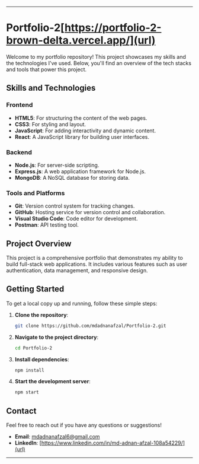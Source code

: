 

---

# Portfolio-2[https://portfolio-2-brown-delta.vercel.app/](url)

Welcome to my portfolio repository! This project showcases my skills and the technologies I've used. Below, you'll find an overview of the tech stacks and tools that power this project.

## Skills and Technologies

### Frontend
- **HTML5**: For structuring the content of the web pages.
- **CSS3**: For styling and layout.
- **JavaScript**: For adding interactivity and dynamic content.
- **React**: A JavaScript library for building user interfaces.

### Backend
- **Node.js**: For server-side scripting.
- **Express.js**: A web application framework for Node.js.
- **MongoDB**: A NoSQL database for storing data.

### Tools and Platforms
- **Git**: Version control system for tracking changes.
- **GitHub**: Hosting service for version control and collaboration.
- **Visual Studio Code**: Code editor for development.
- **Postman**: API testing tool.

## Project Overview

This project is a comprehensive portfolio that demonstrates my ability to build full-stack web applications. It includes various features such as user authentication, data management, and responsive design.

## Getting Started

To get a local copy up and running, follow these simple steps:

1. **Clone the repository**:
   ```bash
   git clone https://github.com/mdadnanafzal/Portfolio-2.git
   ```
2. **Navigate to the project directory**:
   ```bash
   cd Portfolio-2
   ```
3. **Install dependencies**:
   ```bash
   npm install
   ```
4. **Start the development server**:
   ```bash
   npm start
   ```

## Contact

Feel free to reach out if you have any questions or suggestions!

- **Email**: mdadnanafzal6@gmail.com
- **LinkedIn**: [https://www.linkedin.com/in/md-adnan-afzal-108a54229/](url)

---

